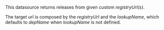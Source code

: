 This datasource returns releases from given custom _registryUrl(s)_.

The target url is composed by the _registryUrl_ and the _lookupName_,
which defaults to _depName_ when _lookupName_ is not defined.
